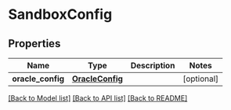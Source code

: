 # SandboxConfig

## Properties
Name | Type | Description | Notes
------------ | ------------- | ------------- | -------------
**oracle_config** | [**OracleConfig**](OracleConfig.md) |  | [optional] 

[[Back to Model list]](../README.md#documentation-for-models) [[Back to API list]](../README.md#documentation-for-api-endpoints) [[Back to README]](../README.md)


